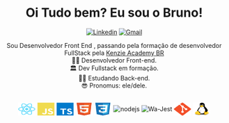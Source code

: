 <!-- 


<br>
![Bruno GitHub stats](https://github-readme-stats.vercel.app/api?username=Bruno120Ab&show_icons=true&theme=tokyonight)
<br>

 -->
 <div>
  
  <h1 align="center">
    Oi Tudo bem? Eu sou o Bruno!
  </h1>
  
  <div align="center">
     
   [![Linkedin](https://img.shields.io/badge/LinkedIn-0077B5?style=for-the-badge&logo=linkedin&logoColor=white)](https://www.linkedin.com/in/bruno-abreu-903185226/)
   [![Gmail](https://img.shields.io/badge/Gmail-0077B5?style=for-the-badge&logo=gmail&logoColor=dark)](abreubruno499@gmail.com)
   
  </div>   
  <p align="center">
    Sou Desenvolvedor Front End , passando pela formação de desenvolvedor FullStack pela
    <a href="https://www.linkedin.com/school/kenzieacademybr/mycompany/" target="_blank">
     Kenzie Academy BR
    </a>  
     <br>
   👨‍💻 Desenvolvedor Front-end. </br>
   🏛️ Dev Fullstack em formação. </br>
   👨‍🎓 Estudando Back-end. </br>
   😎 Pronomus: ele/dele. </br>
  </p>
  

</div>
 
<div align="center" valign="top"><br>
  <img align="center" alt="React" height="30" width="40" src="https://raw.githubusercontent.com/devicons/devicon/master/icons/react/react-original.svg">
  <img align="center" alt="Js" height="30" width="40" src="https://raw.githubusercontent.com/devicons/devicon/master/icons/javascript/javascript-plain.svg">
  <img align="center" alt="Js" height="30" width="40" src="https://raw.githubusercontent.com/devicons/devicon/master/icons/typescript/typescript-plain.svg">
  <img align="center" alt="HTML" height="30" width="40" src="https://raw.githubusercontent.com/devicons/devicon/master/icons/html5/html5-original.svg">
  <img align="center" alt="CSS" height="30" width="40" src="https://raw.githubusercontent.com/devicons/devicon/master/icons/css3/css3-original.svg">
  <img align="center" alt="nodejs" height="30" width="40" src="https://cdn.worldvectorlogo.com/logos/nodejs-icon.svg">
  <img align="center" alt="Wa-Jest" height="30" width="40" src="https://cdn.jsdelivr.net/gh/devicons/devicon/icons/jest/jest-plain.svg">
  <img align="center" alt="git" height="30" width="40" src="https://raw.githubusercontent.com/devicons/devicon/master/icons/git/git-original.svg">
  <img align="center" alt="linux" height="30" width="40" src="https://raw.githubusercontent.com/devicons/devicon/master/icons/linux/linux-original.svg">
</div><br>

<!-- <div align="center">

  ![Snake animation](https://github.com/danielbped/danielbped/blob/output/github-contribution-grid-snake.svg)
  
</div>
 -->
